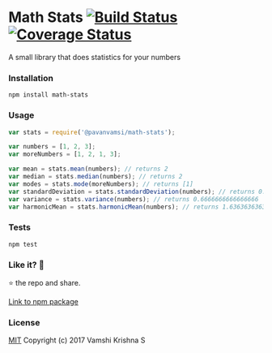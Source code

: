 Math Stats [![Build Status](https://travis-ci.org/pavanvamsi3/math-stats.svg?branch=sd_and_variance)](https://travis-ci.org/pavanvamsi3/math-stats)  [![Coverage Status](https://coveralls.io/repos/github/pavanvamsi3/math-stats/badge.svg?branch=master)](https://coveralls.io/github/pavanvamsi3/math-stats?branch=master)
=========

A small library that does statistics for your numbers

### Installation

  `npm install math-stats`

### Usage

```javascript
var stats = require('@pavanvamsi/math-stats');

var numbers = [1, 2, 3];
var moreNumbers = [1, 2, 1, 3];

var mean = stats.mean(numbers); // returns 2
var median = stats.median(numbers); // returns 2
var modes = stats.mode(moreNumbers); // returns [1]
var standardDeviation = stats.standardDeviation(numbers); // returns 0.816496580927726
var variance = stats.variance(numbers); // returns 0.6666666666666666
var harmonicMean = stats.harmonicMean(numbers); // returns 1.6363636363636365
```

### Tests

`npm test`

### Like it? :see_no_evil:

:star: the repo and share.

 [Link to npm package](https://www.npmjs.com/package/math-stats)

### License

[MIT](https://github.com/pavanvamsi3/math-stats/blob/master/LICENSE) Copyright (c) 2017 Vamshi Krishna S


